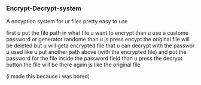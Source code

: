 ### Encrypt-Decrypt-system ### 

A encyption system for ur files pretty easy to use


first u put the file path in what file u want to encrypt than u use a custome password or generator randome than u js press encypt the original file will be deleted but u will geta encrypted file that u can decrypt with the passwor u used like u put another path above (with the encrypted file) and put the password for the file inside the password field than u press the decrypt button the file will be there again js like the original file 

(i made this because i was bored) 

